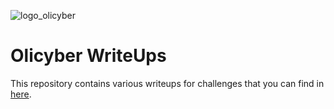 ![logo_olicyber](https://olicyber.it/assets/loghi/logo-olicyber.svg)
# Olicyber WriteUps
This repository contains various writeups for challenges that you can find in [here](https://training.olicyber.it/).
